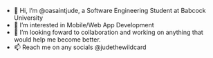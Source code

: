 - 👋 Hi, I’m @oasaintjude, a Software Engineering Student at Babcock University
- 👀 I’m interested in Mobile/Web App Development
- 💞️ I’m looking foward to collaboration and working on anything that would help me become better.
- 📫 Reach me on any socials @judethewildcard

<!---
oasaintjude/oasaintjude is a ✨ special ✨ repository because its `README.md` (this file) appears on your GitHub profile.
You can click the Preview link to take a look at your changes.
--->
